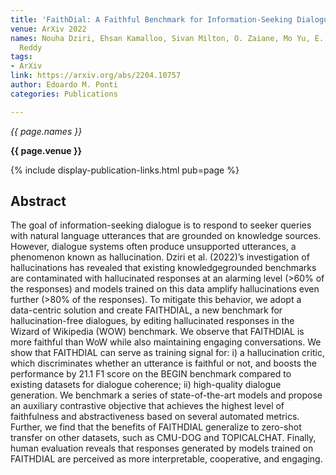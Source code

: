 ```yaml
---
title: 'FaithDial: A Faithful Benchmark for Information-Seeking Dialogue'
venue: ArXiv 2022
names: Nouha Dziri, Ehsan Kamalloo, Sivan Milton, O. Zaiane, Mo Yu, E. Ponti, Siva
  Reddy
tags:
- ArXiv
link: https://arxiv.org/abs/2204.10757
author: Edoardo M. Ponti
categories: Publications

---
```


*{{ page.names }}*

**{{ page.venue }}**

{% include display-publication-links.html pub=page %}

## Abstract

The goal of information-seeking dialogue is to respond to seeker queries with natural language utterances that are grounded on knowledge sources. However, dialogue systems often produce unsupported utterances, a phenomenon known as hallucination. Dziri et al. (2022)’s investigation of hallucinations has revealed that existing knowledgegrounded benchmarks are contaminated with hallucinated responses at an alarming level (>60% of the responses) and models trained on this data amplify hallucinations even further (>80% of the responses). To mitigate this behavior, we adopt a data-centric solution and create FAITHDIAL, a new benchmark for hallucination-free dialogues, by editing hallucinated responses in the Wizard of Wikipedia (WOW) benchmark. We observe that FAITHDIAL is more faithful than WoW while also maintaining engaging conversations. We show that FAITHDIAL can serve as training signal for: i) a hallucination critic, which discriminates whether an utterance is faithful or not, and boosts the performance by 21.1 F1 score on the BEGIN benchmark compared to existing datasets for dialogue coherence; ii) high-quality dialogue generation. We benchmark a series of state-of-the-art models and propose an auxiliary contrastive objective that achieves the highest level of faithfulness and abstractiveness based on several automated metrics. Further, we find that the benefits of FAITHDIAL generalize to zero-shot transfer on other datasets, such as CMU-DOG and TOPICALCHAT. Finally, human evaluation reveals that responses generated by models trained on FAITHDIAL are perceived as more interpretable, cooperative, and engaging.